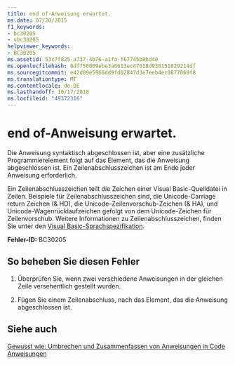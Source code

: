```yaml
---
title: end of-Anweisung erwartet.
ms.date: 07/20/2015
f1_keywords:
- bc30205
- vbc30205
helpviewer_keywords:
- BC30205
ms.assetid: 53c7f825-a737-4b76-a1fa-f67745b8bd40
ms.openlocfilehash: 8df756009ebe3a0613ec47018d938151829214df
ms.sourcegitcommit: e42d09e5966dd9fd02847d3e7eeb4ec0877069f8
ms.translationtype: MT
ms.contentlocale: de-DE
ms.lasthandoff: 10/17/2018
ms.locfileid: "49372316"
---
```

# <a name="end-of-statement-expected"></a>end of-Anweisung erwartet.
Die Anweisung syntaktisch abgeschlossen ist, aber eine zusätzliche Programmierelement folgt auf das Element, das die Anweisung abgeschlossen ist. Ein Zeilenabschlusszeichen ist am Ende jeder Anweisung erforderlich.
  
 Ein Zeilenabschlusszeichen teilt die Zeichen einer Visual Basic-Quelldatei in Zeilen. Beispiele für Zeilenabschlusszeichen sind, die Unicode-Carriage return Zeichen (& HD), die Unicode-Zeilenvorschub-Zeichen (& HA), und Unicode-Wagenrücklaufzeichen gefolgt von dem Unicode-Zeichen für Zeilenvorschub. Weitere Informationen zu Zeilenabschlusszeichen, finden Sie unter den [Visual Basic-Sprachspezifikation](~/_vblang/spec/lexical-grammar.md#line-terminators).
  
 **Fehler-ID:** BC30205
  
## <a name="to-correct-this-error"></a>So beheben Sie diesen Fehler
  
1.  Überprüfen Sie, wenn zwei verschiedene Anweisungen in der gleichen Zeile versehentlich gestellt wurden.
  
2.  Fügen Sie einem Zeilenabschluss, nach das Element, das die Anweisung abgeschlossen ist.
  
## <a name="see-also"></a>Siehe auch  
 [Gewusst wie: Umbrechen und Zusammenfassen von Anweisungen in Code](../../../visual-basic/programming-guide/program-structure/how-to-break-and-combine-statements-in-code.md)  
 [Anweisungen](../../../visual-basic/programming-guide/language-features/statements.md)
